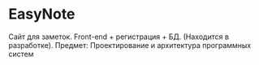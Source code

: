 # EasyNote
Сайт для заметок. Front-end + регистрация + БД. (Находится в разработке). Предмет: Проектирование и архитектура программных систем
